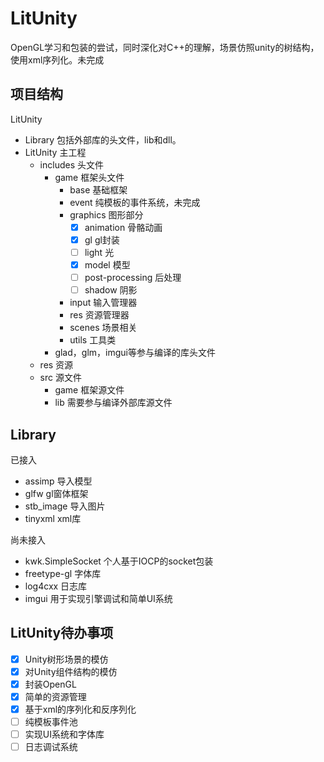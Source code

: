 # LitUnity
OpenGL学习和包装的尝试，同时深化对C++的理解，场景仿照unity的树结构，使用xml序列化。未完成

## 项目结构
LitUnity
- Library 包括外部库的头文件，lib和dll。
- LitUnity 主工程
  - includes 头文件
    - game 框架头文件
      - base 基础框架
      - event 纯模板的事件系统，未完成
      - graphics 图形部分
        - [x] animation 骨骼动画
        - [x] gl gl封装
        - [ ] light 光
        - [x] model 模型
        - [ ] post-processing 后处理
        - [ ] shadow 阴影
      - input 输入管理器
      - res 资源管理器
      - scenes 场景相关
      - utils 工具类
    - glad，glm，imgui等参与编译的库头文件
  - res 资源
  - src 源文件
    - game 框架源文件
    - lib 需要参与编译外部库源文件

## Library
已接入
- assimp 导入模型
- glfw gl窗体框架
- stb_image 导入图片
- tinyxml xml库

尚未接入
- kwk.SimpleSocket 个人基于IOCP的socket包装
- freetype-gl 字体库
- log4cxx 日志库
- imgui 用于实现引擎调试和简单UI系统

## LitUnity待办事项
- [x] Unity树形场景的模仿
- [x] 对Unity组件结构的模仿
- [x] 封装OpenGL
- [x] 简单的资源管理
- [x] 基于xml的序列化和反序列化
- [ ] 纯模板事件池
- [ ] 实现UI系统和字体库
- [ ] 日志调试系统

